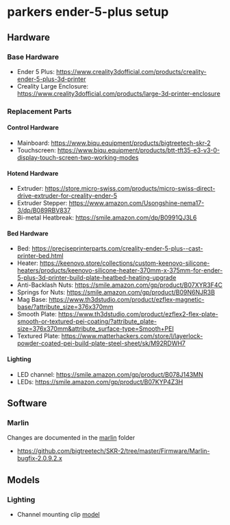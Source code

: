 # parkers ender-5-plus setup

## Hardware
### Base Hardware
* Ender 5 Plus: https://www.creality3dofficial.com/products/creality-ender-5-plus-3d-printer
* Creality Large Enclosure: https://www.creality3dofficial.com/products/large-3d-printer-enclosure

### Replacement Parts
#### Control Hardware
* Mainboard: https://www.biqu.equipment/products/bigtreetech-skr-2
* Touchscreen: https://www.biqu.equipment/products/btt-tft35-e3-v3-0-display-touch-screen-two-working-modes
#### Hotend Hardware
* Extruder: https://store.micro-swiss.com/products/micro-swiss-direct-drive-extruder-for-creality-ender-5
* Extruder Stepper: https://www.amazon.com/Usongshine-nema17-3/dp/B089RBV837
* Bi-metal Heatbreak: https://smile.amazon.com/dp/B0991QJ3L6
#### Bed Hardware
* Bed: https://preciseprinterparts.com/creality-ender-5-plus--cast-printer-bed.html
* Heater: https://keenovo.store/collections/custom-keenovo-silicone-heaters/products/keenovo-silicone-heater-370mm-x-375mm-for-ender-5-plus-3d-printer-build-plate-heatbed-heating-upgrade
* Anti-Backlash Nuts: https://smile.amazon.com/gp/product/B07XYR3F4C
* Springs for Nuts: https://smile.amazon.com/gp/product/B09N6NJR3B
* Mag Base: https://www.th3dstudio.com/product/ezflex-magnetic-base/?attribute_size=376x370mm
* Smooth Plate: https://www.th3dstudio.com/product/ezflex2-flex-plate-smooth-or-textured-pei-coating/?attribute_plate-size=376x370mm&attribute_surface-type=Smooth+PEI
* Textured Plate: https://www.matterhackers.com/store/l/layerlock-powder-coated-pei-build-plate-steel-sheet/sk/M92RDWH7
#### Lighting
* LED channel: https://smile.amazon.com/gp/product/B078J143MN
* LEDs: https://smile.amazon.com/gp/product/B07KYP4Z3H

## Software
### Marlin
Changes are documented in the [marlin](marlin/) folder
* https://github.com/bigtreetech/SKR-2/tree/master/Firmware/Marlin-bugfix-2.0.9.2.x

## Models
### Lighting
* Channel mounting clip [model](models/e5p-enclosure-lighting-mount.stl)